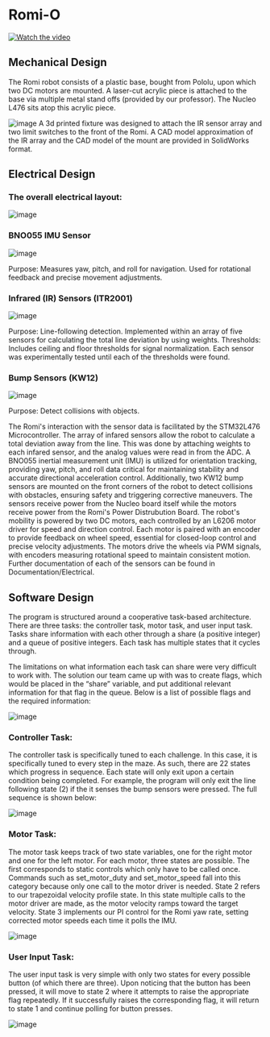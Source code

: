 # Romi-O


[![Watch the video](https://img.youtube.com/vi/ucUNd86v_RI/0.jpg)](https://youtu.be/ucUNd86v_RI?si=cy1BHj5UCIDBjYc2)

## Mechanical Design
The Romi robot consists of a plastic base, bought from Pololu, upon which two DC motors are mounted. A laser-cut acrylic piece is attached to the base via multiple metal stand offs (provided by our professor). The Nucleo L476 sits atop this acrylic piece.  

![image](https://github.com/user-attachments/assets/ed11c48e-119e-4928-b386-a1c8c50f31ee)
A 3d printed fixture was designed to attach the IR sensor array and two limit switches to the front of the Romi. A CAD model approximation of the IR array and the CAD model of the mount are provided in SolidWorks format.

## Electrical Design

### The overall electrical layout:
![image](https://github.com/user-attachments/assets/aab5baaf-0229-489f-bc56-d4008f9c643d)

### BNO055 IMU Sensor  
![image](https://github.com/user-attachments/assets/2d70a372-22b0-426c-9ca0-f4dde21e9a8c)

Purpose: Measures yaw, pitch, and roll for navigation. Used for rotational feedback and precise movement adjustments. 
 
### Infrared (IR) Sensors (ITR2001)   

![image](https://github.com/user-attachments/assets/ab3d44ad-9c32-4259-9182-7c4955271e84)

Purpose: Line-following detection. Implemented within an array of five sensors for calculating the total line deviation by using weights. 
Thresholds: Includes ceiling and floor thresholds for signal normalization. Each sensor was experimentally tested until each of the thresholds were found.  
 
### Bump Sensors (KW12)  

![image](https://github.com/user-attachments/assets/9984de5b-84b2-4767-90d0-3cdbed049417)

Purpose: Detect collisions with objects.

The Romi's interaction with the sensor data is facilitated by the STM32L476 Microcontroller. The array of infared sensors allow the robot to calculate a total deviation away from the line. This was done by attaching weights to each infared sensor, and the analog values were read in from the ADC. A BNO055 inertial measurement unit (IMU) is utilized for orientation tracking, providing yaw, pitch, and roll data critical for maintaining stability and accurate directional acceleration control. Additionally, two KW12 bump sensors are mounted on the front corners of the robot to detect collisions with obstacles, ensuring safety and triggering corrective maneuvers. The sensors receive power from the Nucleo board itself while the motors receive power from the Romi's Power Distrubution Board. The robot's mobility is powered by two DC motors, each controlled by an L6206 motor driver for speed and direction control. Each motor is paired with an encoder to provide feedback on wheel speed, essential for closed-loop control and precise velocity adjustments. The motors drive the wheels via PWM signals, with encoders measuring rotational speed to maintain consistent motion. Further documentation of each of the sensors can be found in Documentation/Electrical.

## Software Design
The program is structured around a cooperative task-based architecture. There are three tasks: the controller task, motor task, and user input task. Tasks share information with each other through a share (a positive integer) and a queue of positive integers. Each task has multiple states that it cycles through.

The limitations on what information each task can share were very difficult to work with. The solution our team came up with was to create flags, which would be placed in the “share” variable, and put additional relevant information for that flag in the queue. Below is a list of possible flags and the required information:
 
![image](https://github.com/user-attachments/assets/d1f1923e-6ccf-4858-bcaf-01e1ae9419c2)

### Controller Task:
The controller task is specifically tuned to each challenge. In this case, it is specifically tuned to every step in the maze. As such, there are 22 states which progress in sequence. Each state will only exit upon a certain condition being completed. For example, the program will only exit the line following state (2) if the it senses the bump sensors were pressed. The full sequence is shown below:

![image](https://github.com/user-attachments/assets/18a6a77f-9669-4266-8c9e-baf96d4a77f0)

### Motor Task:
The motor task keeps track of two state variables, one for the right motor and one for the left motor. For each motor, three states are possible. The first corresponds to static controls which only have to be called once. Commands such as set_motor_duty and set_motor_speed fall into this category because only one call to the motor driver is needed. State 2 refers to our trapezoidal velocity profile state. In this state multiple calls to the motor driver are made, as the motor velocity ramps toward the target velocity. State 3 implements our PI control for the Romi yaw rate, setting corrected motor speeds each time it polls the IMU.

![image](https://github.com/user-attachments/assets/a3f535a0-c0be-44f0-b186-fffae2fda843)

### User Input Task:
The user input task is very simple with only two states for every possible button (of which there are three). Upon noticing that the button has been pressed, it will move to state 2 where it attempts to raise the appropriate flag repeatedly. If it successfully raises the corresponding flag, it will return to state 1 and continue polling for button presses.

![image](https://github.com/user-attachments/assets/caeb97ff-0f13-496d-a720-e294e8075bfa)



